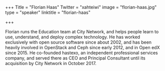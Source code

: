 +++
Title = "Florian Haas"
Twitter = "xahteiwi"
image = "florian-haas.jpg"
type = "speaker"
linktitle = "florian-haas"

+++

Florian runs the Education team at City Network, and helps people learn to use, understand, and deploy complex technology. He has worked exclusively with open source software since about 2002, and has been heavily involved in OpenStack and Ceph since early 2012, and in Open edX since 2015. He co-founded hastexo, an independent professional services company, and served there as CEO and Principal Consultant until its acquisition by City Network in October 2017.
